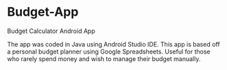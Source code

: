 # Budget-App
Budget Calculator Android App

The app was coded in Java using Android Studio IDE.
This app is based off a personal budget planner using Google Spreadsheets.
Useful for those who rarely spend money and wish to manage their budget manually.
